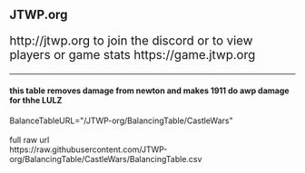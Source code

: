 <h2>JTWP.org</h2>
<p style="font-size: 1.5em;">http://jtwp.org to join the discord or to view players or game stats https://game.jtwp.org</p>


<hr>
<h4>this table removes damage from newton and makes 1911 do awp damage for thhe LULZ</h4>
<p>
BalanceTableURL="/JTWP-org/BalancingTable/CastleWars"
<br><br>
full raw url<br> 
https://raw.githubusercontent.com/JTWP-org/BalancingTable/CastleWars/BalancingTable.csv
</p>
